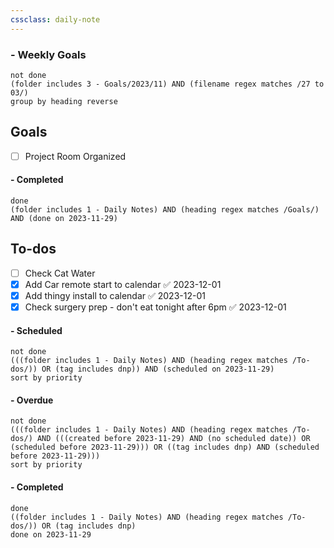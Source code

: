 ```yaml
---
cssclass: daily-note
---
```

### - Weekly Goals
```tasks
not done
(folder includes 3 - Goals/2023/11) AND (filename regex matches /27 to 03/)
group by heading reverse
```
## Goals
- [ ] Project Room Organized
#### - Completed
```tasks
done
(folder includes 1 - Daily Notes) AND (heading regex matches /Goals/) AND (done on 2023-11-29)
```
## To-dos
- [ ] Check Cat Water
- [x] Add Car remote start to calendar ✅ 2023-12-01
- [x] Add thingy install to calendar ✅ 2023-12-01
- [x] Check surgery prep - don't eat tonight after 6pm ✅ 2023-12-01

#### - Scheduled
```tasks
not done
(((folder includes 1 - Daily Notes) AND (heading regex matches /To-dos/)) OR (tag includes dnp)) AND (scheduled on 2023-11-29)
sort by priority
```
#### - Overdue
```tasks
not done
(((folder includes 1 - Daily Notes) AND (heading regex matches /To-dos/) AND (((created before 2023-11-29) AND (no scheduled date)) OR (scheduled before 2023-11-29))) OR ((tag includes dnp) AND (scheduled before 2023-11-29)))
sort by priority
```
#### - Completed
```tasks
done
((folder includes 1 - Daily Notes) AND (heading regex matches /To-dos/)) OR (tag includes dnp)
done on 2023-11-29
```

